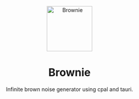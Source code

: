 <p align="center">
  <img alt="Brownie" src="https://github.com/gregermendle/brownie/assets/9381099/37edb2b1-6736-45f0-83f4-534740f50807" width="120px" />
</p>

<h1 align="center">Brownie</h1>
<p align="center">
Infinite brown noise generator using cpal and tauri.
</p>
